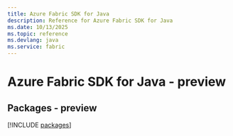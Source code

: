 ```yaml
---
title: Azure Fabric SDK for Java
description: Reference for Azure Fabric SDK for Java
ms.date: 10/13/2025
ms.topic: reference
ms.devlang: java
ms.service: fabric
---
```

# Azure Fabric SDK for Java - preview
## Packages - preview
[!INCLUDE [packages](fabric-index.md)]